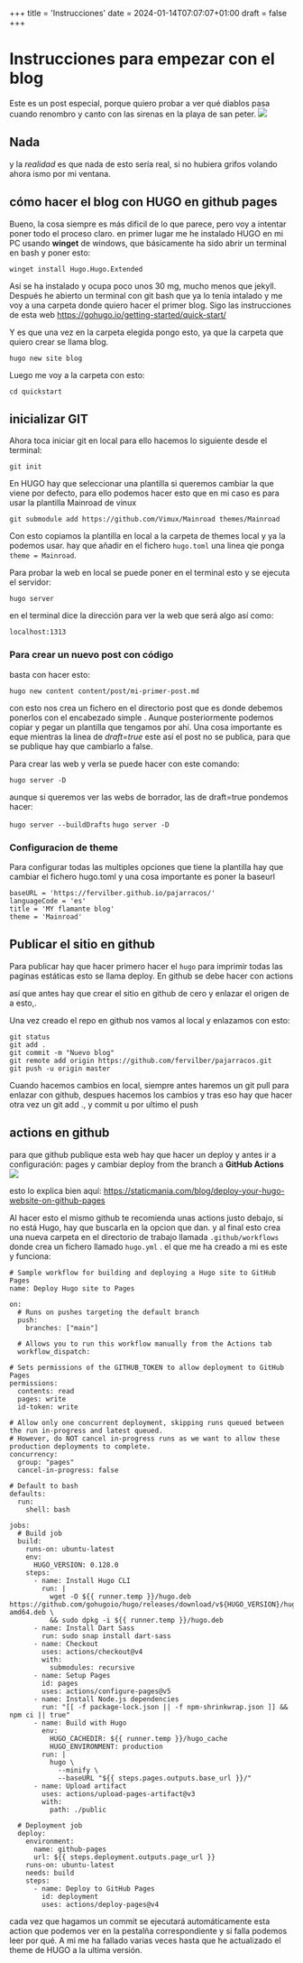 +++
title = 'Instrucciones'
date = 2024-01-14T07:07:07+01:00
draft = false
+++

# Instrucciones para empezar con el blog
Este es un post especial, porque quiero probar a ver qué diablos pasa cuando renombro y canto con las sirenas en la playa de san peter.
![](https://static.wikia.nocookie.net/mitologiagriega/images/5/57/Grifo.png/revision/latest?cb=20140630222640&path-prefix=es)

## Nada
y la *realidad* es que nada de esto sería real, si no hubiera grifos volando ahora ismo por mi ventana.

## cómo hacer el blog con HUGO en github pages
Bueno, la cosa siempre es más dificil de lo que parece, pero voy a intentar poner todo el proceso claro.
en primer lugar me he instalado HUGO en mi PC usando **winget** de windows, que básicamente ha sido abrir un terminal en bash y poner esto:

```
winget install Hugo.Hugo.Extended
```
Así se ha instalado y ocupa poco unos 30 mg, mucho menos que jekyll.
Después he abierto un terminal con git bash que ya lo tenía intalado y me voy a una carpeta donde quiero hacer el primer blog.
Sigo las instrucciones de esta web <https://gohugo.io/getting-started/quick-start/>

Y es que una vez en la carpeta elegida pongo esto, ya que la carpeta que quiero crear se llama blog.
```
hugo new site blog
```
Luego me voy a la carpeta con esto:

`cd quickstart`

## inicializar GIT
Ahora toca iniciar git en local para ello hacemos lo siguiente desde el terminal:

`git init`

En HUGO hay que seleccionar una plantilla si queremos cambiar la que viene por defecto, para ello podemos hacer esto que en mi caso es para usar la plantilla Mainroad de vinux

`git submodule add https://github.com/Vimux/Mainroad themes/Mainroad`

Con esto copiamos la plantilla en local a la carpeta de themes local y ya la podemos usar.
hay que añadir en el fichero `hugo.toml` una linea qie ponga `theme = Mainroad`.

Para probar la web en local se puede poner en el terminal esto y se ejecuta el servidor:

`hugo server`

en el terminal dice la dirección para ver la web que será algo así como:

`localhost:1313`

### Para crear un nuevo post con código 
basta con hacer esto:

`hugo new content content/post/mi-primer-post.md`

con esto nos crea un fichero en el directorio post que es donde debemos ponerlos con el encabezado simple .
Aunque posteriormente podemos copiar y pegar un plantilla que tengamos por ahí. Una cosa importante es eque mientras la linea de _draft=true_ este así el post no se publica, para que se publique hay que cambiarlo a false.

Para crear las web y verla se puede hacer con este comando:

`hugo server -D`

aunque si queremos ver las webs de borrador, las de draft=true pondemos hacer:

`hugo server --buildDrafts`
`hugo server -D`

### Configuracion de theme
Para configurar todas las multiples opciones que tiene la plantilla hay que cambiar el fichero hugo.toml
y una cosa importante es poner la baseurl
```
baseURL = 'https://fervilber.github.io/pajarracos/'
languageCode = 'es'
title = 'MY flamante blog'
theme = 'Mainroad'

```

## Publicar el sitio en github

Para publicar hay que hacer primero hacer el `hugo` para imprimir todas las paginas estáticas esto se llama deploy.
En github se debe hacer con actions

así que antes hay que crear el sitio en github de cero y enlazar el origen de a esto,.

Una vez creado el repo en github nos vamos al local y enlazamos con esto:

```
git status
git add . 
git commit -m "Nuevo blog"
git remote add origin https://github.com/fervilber/pajarracos.git
git push -u origin master
```

Cuando hacemos cambios en local, siempre antes haremos un git pull para enlazar con github, despues hacemos los cambios y tras eso hay que hacer otra vez un git add ., y commit u por ultimo el push

## actions en github
para que github publique esta web hay que hacer un deploy y antes ir a configuración: pages y cambiar  deploy from the branch a **GitHub Actions**
![](https://images.prismic.io/staticmania/60bcb6cc-bed4-4cce-bbae-ef42590c7ad4_Screenshot+2023-09-04+160103.png?auto=compress,format)

esto lo explica bien aquí: <https://staticmania.com/blog/deploy-your-hugo-website-on-github-pages>

Al hacer esto el mismo github te recomienda unas actions justo debajo, si no está Hugo, hay que buscarla en la opcion que dan. y al final esto crea una nueva carpeta en el directorio de trabajo llamada  `.github/workflows` donde crea un fichero llamado `hugo.yml` . el que me ha creado a mi es este y funciona:

```
# Sample workflow for building and deploying a Hugo site to GitHub Pages
name: Deploy Hugo site to Pages

on:
  # Runs on pushes targeting the default branch
  push:
    branches: ["main"]

  # Allows you to run this workflow manually from the Actions tab
  workflow_dispatch:

# Sets permissions of the GITHUB_TOKEN to allow deployment to GitHub Pages
permissions:
  contents: read
  pages: write
  id-token: write

# Allow only one concurrent deployment, skipping runs queued between the run in-progress and latest queued.
# However, do NOT cancel in-progress runs as we want to allow these production deployments to complete.
concurrency:
  group: "pages"
  cancel-in-progress: false

# Default to bash
defaults:
  run:
    shell: bash

jobs:
  # Build job
  build:
    runs-on: ubuntu-latest
    env:
      HUGO_VERSION: 0.128.0
    steps:
      - name: Install Hugo CLI
        run: |
          wget -O ${{ runner.temp }}/hugo.deb https://github.com/gohugoio/hugo/releases/download/v${HUGO_VERSION}/hugo_extended_${HUGO_VERSION}_linux-amd64.deb \
          && sudo dpkg -i ${{ runner.temp }}/hugo.deb
      - name: Install Dart Sass
        run: sudo snap install dart-sass
      - name: Checkout
        uses: actions/checkout@v4
        with:
          submodules: recursive
      - name: Setup Pages
        id: pages
        uses: actions/configure-pages@v5
      - name: Install Node.js dependencies
        run: "[[ -f package-lock.json || -f npm-shrinkwrap.json ]] && npm ci || true"
      - name: Build with Hugo
        env:
          HUGO_CACHEDIR: ${{ runner.temp }}/hugo_cache
          HUGO_ENVIRONMENT: production
        run: |
          hugo \
            --minify \
            --baseURL "${{ steps.pages.outputs.base_url }}/"
      - name: Upload artifact
        uses: actions/upload-pages-artifact@v3
        with:
          path: ./public

  # Deployment job
  deploy:
    environment:
      name: github-pages
      url: ${{ steps.deployment.outputs.page_url }}
    runs-on: ubuntu-latest
    needs: build
    steps:
      - name: Deploy to GitHub Pages
        id: deployment
        uses: actions/deploy-pages@v4

```

cada vez que hagamos un commit se ejecutará automáticamente esta action que podemos ver en la pestalña correspondiente y si falla podemos leer por qué. A mi me ha fallado varias veces hasta que he actualizado el theme de HUGO a la ultima versión.




